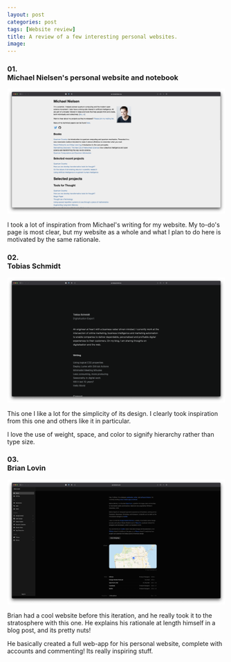```yaml
---
layout: post
categories: post
tags: [Website review]
title: A review of a few interesting personal websites.
image: 
---
```

### **01.** <br> Michael Nielsen's personal website and notebook
![](/assets/images/michael-nielsen-website.png)

I took a lot of inspiration from Michael's writing for my website. My to-do's page is most clear, but my website as a whole and what I plan to do here is motivated by the same rationale. 

### **02.** <br>Tobias Schmidt

![](/assets/images/tobias-schmidt-website.png)

This one I like a lot for the simplicity of its design. I clearly took inspiration from this one and others like it in particular. 

I love the use of weight, space, and color to signify hierarchy rather than type size. 

### **03.** <br>Brian Lovin

![](/assets/images/brian-lovin-website.png)

Brian had a cool website before this iteration, and he really took it to the stratosphere with this one. He explains his rationale at length himself in a blog post, and its pretty nuts! 

He basically created a full web-app for his personal website, complete with accounts and commenting! Its really inspiring stuff. 